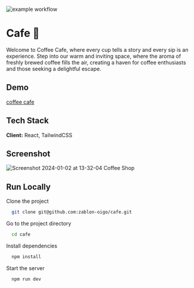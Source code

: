 ![example workflow](https://github.com/zablon-oigo/cafe/actions/workflows/main.yml/badge.svg)
# Cafe 🚀
Welcome to Coffee Cafe, where every cup tells a story and every sip is an experience. Step into our warm and inviting space, where the aroma of freshly brewed coffee fills the air, creating a haven for coffee enthusiasts and those seeking a delightful escape. 
## Demo
[coffee cafe](https://cafe-zeta-tan.vercel.app/)
## Tech Stack

**Client:** React, TailwindCSS

## Screenshot

![Screenshot 2024-01-02 at 13-32-04 Coffee Shop](https://github.com/zablon-oigo/cafe/assets/143833326/3134a597-34fc-4df2-b002-006323e5b4ac)

## Run Locally

Clone the project

```bash
  git clone git@github.com:zablon-oigo/cafe.git
```

Go to the project directory

```bash
  cd cafe
```

Install dependencies

```bash
  npm install
```

Start the server

```bash
  npm run dev
```
